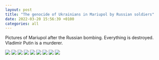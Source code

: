 ```yaml
---
layout: post
title: "The genocide of Ukrainians in Mariupol by Russian soldiers"
date: 2022-03-20 15:56:39 +0100
categories: all
---
```


Pictures of Mariupol after the Russian bombing. Everything is destroyed. Vladimir Putin is a murderer.

<img src="{{ site.baseurl }}/assets/images/mariupol/FN_sORRXsAUlNqU.jpeg">
<img src="{{ site.baseurl }}/assets/images/mariupol/FNpKrdLXoAARWYc.jpeg">
<img src="{{ site.baseurl }}/assets/images/mariupol/FNpKsUqXsAAEaP4.jpeg">
<img src="{{ site.baseurl }}/assets/images/mariupol/FNvUt-UXEAQjf-T.jpeg">
<img src="{{ site.baseurl }}/assets/images/mariupol/FOCZEy8XwAA2d89.jpeg">
<img src="{{ site.baseurl }}/assets/images/mariupol/FOKMRxhWQAEzkSy.jpeg">
<img src="{{ site.baseurl }}/assets/images/mariupol/FOKMRxiXEAQ0mAJ.jpeg">
<img src="{{ site.baseurl }}/assets/images/mariupol/FOKsjCFXEAQPLs3.jpeg">
<img src="{{ site.baseurl }}/assets/images/mariupol/FOOhq0cWUAEqpen.jpeg">
